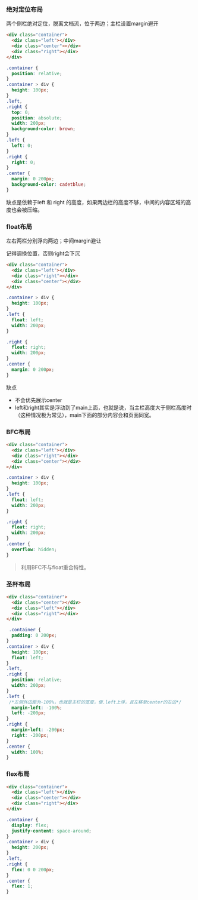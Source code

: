### 绝对定位布局
两个侧栏绝对定位，脱离文档流，位于两边；主栏设置margin避开
```html
<div class="container">
  <div class="left"></div>
  <div class="center"></div>
  <div class="right"></div>
</div>
```
```css
.container {
  position: relative;
}
.container > div {
  height: 100px;
}
.left,
.right {
  top: 0;
  position: absolute;
  width: 200px;
  background-color: brown;
}
.left {
  left: 0;
}
.right {
  right: 0;
}
.center {
  margin: 0 200px;
  background-color: cadetblue;
}
```
缺点是依赖于left 和 right 的高度，如果两边栏的高度不够，中间的内容区域的高度也会被压缩。
### float布局
左右两栏分别浮向两边；中间margin避让

记得调换位置，否则right会下沉
```html
<div class="container">
  <div class="left"></div>
  <div class="right"></div>
  <div class="center"></div>
</div>
```
```css
.container > div {
  height: 100px;
}
.left {
  float: left;
  width: 200px;
}

.right {
  float: right;
  width: 200px;
}
.center {
  margin: 0 200px;
}
```
缺点
- 不会优先展示center
- left和right其实是浮动到了main上面，也就是说，当主栏高度大于侧栏高度时（这种情况极为常见），main下面的部分内容会和页面同宽。
### BFC布局
```html
<div class="container">
  <div class="left"></div>
  <div class="right"></div>
  <div class="center"></div>
</div>
```
```css
.container > div {
  height: 100px;
}
.left {
  float: left;
  width: 200px;
}

.right {
  float: right;
  width: 200px;
}
.center {
  overflow: hidden;
}
```
> 利用BFC不与float重合特性。
### 圣杯布局
```html
<div class="container">
  <div class="center"></div>
  <div class="left"></div>
  <div class="right"></div>
</div>
```
```css
 .container {
  padding: 0 200px;
}
.container > div {
  height: 100px;
  float: left;
}
.left,
.right {
  position: relative;
  width: 200px;
}
.left {
 /*左侧外边距为-100%，也就是主栏的宽度，使.left上浮，且左移至center的左边*/
  margin-left: -100%;
  left: -200px;
}
.right {
  margin-left: -200px;
  right: -200px;
}
.center {
  width: 100%;
}
```
### flex布局
```html
<div class="container">
  <div class="left"></div>
  <div class="center"></div>
  <div class="right"></div>
</div>
```
```css
.container {
  display: flex;
  justify-content: space-around;
}
.container > div {
  height: 200px;
}
.left,
.right {
  flex: 0 0 200px;
}
.center {
  flex: 1;
}
```
